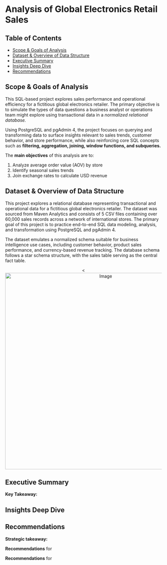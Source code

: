 # Analysis of Global Electronics Retail Sales

## Table of Contents

- [Scope & Goals of Analysis](#scope-&-goalsof-analysis)
- [Dataset & Overview of Data Structure](#dataset--overview-of-data-structure)
- [Executive Summary](#executive-summary)
- [Insights Deep Dive](#insights-deep-dive)
- [Recommendations](#recommendations)
  

## Scope & Goals of Analysis

This SQL-based project explores sales performance and operational efficiency for a fictitious global electronics retailer. The primary objective is to simulate the types of data questions a business analyst or operations team might explore using transactional data in a *normalized relational database.*

Using PostgreSQL and pgAdmin 4, the project focuses on querying and transforming data to surface insights relevant to sales trends, customer behavior, and store performance, while also reinforcing core SQL concepts such as **filtering, aggregation, joining, window functions, and subqueries.**

The **main objectives** of this analysis are to:
1. Analyze average order value (AOV) by store
2. Identify seasonal sales trends
3. Join exchange rates to calculate USD revenue


## Dataset & Overview of Data Structure

This project explores a relational database representing transactional and operational data for a fictitious global electronics retailer. The dataset was sourced from Maven Analytics and consists of 5 CSV files containing over 60,000 sales records across a network of international stores. The primary goal of this project is to practice end-to-end SQL data modeling, analysis, and transformation using PostgreSQL and pgAdmin 4.

The dataset emulates a normalized schema suitable for business intelligence use cases, including customer behavior, product sales performance, and currency-based revenue tracking. The database schema follows a star schema structure, with the sales table serving as the central fact table. 

<div align="center">
 <<img width="631" alt="Image" src="https://github.com/user-attachments/assets/09466769-c519-47ab-9e0c-93a7e9aff932" />
</div>


## Executive Summary

**Key Takeaway:**


## Insights Deep Dive



## Recommendations
**Strategic takeaway:**

**Recommendations** for

**Recommendations** for
